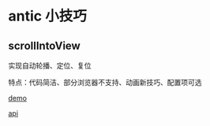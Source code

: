 # antic 小技巧

## scrollIntoView 
  实现自动轮播、定位、复位

  特点：代码简洁、部分浏览器不支持、动画新技巧、配置项可选

  [demo](./scrollIntoView/index.html)

  [api](https://developer.mozilla.org/zh-CN/docs/Web/API/Element/scrollIntoView)
